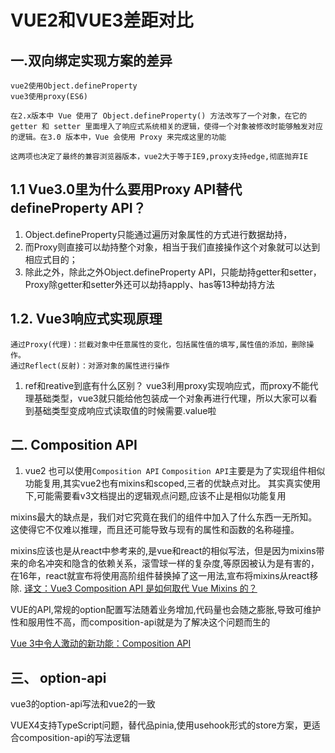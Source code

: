 # VUE2和VUE3差距对比

## 一.双向绑定实现方案的差异
 
    vue2使用Object.defineProperty
    vue3使用proxy(ES6) 

    在2.x版本中 Vue 使用了 Object.defineProperty() 方法改写了一个对象，在它的 getter 和 setter 里面埋入了响应式系统相关的逻辑，使得一个对象被修改时能够触发对应的逻辑。在3.0 版本中，Vue 会使用 Proxy 来完成这里的功能

    这两项也决定了最终的兼容浏览器版本，vue2大于等于IE9,proxy支持edge,彻底抛弃IE

## 1.1 Vue3.0里为什么要用Proxy API替代defineProperty API？
  1. Object.defineProperty只能通过遍历对象属性的方式进行数据劫持，
  2. 而Proxy则直接可以劫持整个对象，相当于我们直接操作这个对象就可以达到相应式目的；
  3. 除此之外，除此之外Object.defineProperty API，只能劫持getter和setter，Proxy除getter和setter外还可以劫持apply、has等13种劫持方法

## 1.2. Vue3响应式实现原理
    通过Proxy(代理)：拦截对象中任意属性的变化，包括属性值的填写,属性值的添加，删除操作。
    通过Reflect(反射)：对源对象的属性进行操作
    
   1. ref和reative到底有什么区别？
    vue3利用proxy实现响应式，而proxy不能代理基础类型，vue3就只能给他包装成一个对象再进行代理，所以大家可以看到基础类型变成响应式读取值的时候需要.value啦

 

## 二. Composition API
1. vue2 也可以使用`Composition API`
`Composition API`主要是为了实现组件相似功能复用,其实vue2也有mixins和scoped,三者的优缺点对比。
其实真实使用下,可能需要看v3文档提出的逻辑观点问题,应该不止是相似功能复用

mixins最大的缺点是，我们对它究竟在我们的组件中加入了什么东西一无所知。这使得它不仅难以推理，而且还可能导致与现有的属性和函数的名称碰撞。


mixins应该也是从react中参考来的,是vue和react的相似写法，但是因为mixins带来的命名冲突和隐含的依赖关系，滚雪球一样的复杂度,等原因被认为是有害的，在16年，react就宣布将使用高阶组件替换掉了这一用法,宣布将mixins从react移除.
[译文：Vue3 Composition API 是如何取代 Vue Mixins 的？](http://caibaojian.com/vue3-composition-api.html)

VUE的API,常规的option配置写法随着业务增加,代码量也会随之膨胀,导致可维护性和服用性不高，而composition-api就是为了解决这个问题而生的



[Vue 3中令人激动的新功能：Composition API](https://mp.weixin.qq.com/s?__biz=MzAxODE4MTEzMA%3D%3D&chksm=83da6056b4ade940c29c5375cd8cefec948f98a99ddba09d04032b40d3cb06464da7b6b51d16&idx=1&mid=2650078515&scene=21&sn=1f58a9a55e3118209da838d94c67aa89#wechat_redirect)


## 三、 option-api
vue3的option-api写法和vue2的一致




VUEX4支持TypeScript问题，替代品pinia,使用usehook形式的store方案，更适合composition-api的写法逻辑
